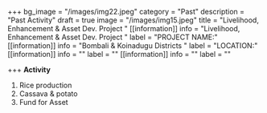 +++
bg_image = "/images/img22.jpeg"
category = "Past"
description = "Past Activity"
draft = true
image = "/images/img15.jpeg"
title = "Livelihood,  Enhancement &  Asset Dev. Project "
[[information]]
info = "Livelihood,  Enhancement &  Asset Dev. Project "
label = "PROJECT NAME:"
[[information]]
info = "Bombali & Koinadugu  Districts "
label = "LOCATION:"
[[information]]
info = ""
label = ""
[[information]]
info = ""
label = ""

+++
**Activity**

1. Rice production
2. Cassava & potato
3. Fund for Asset